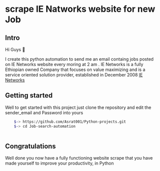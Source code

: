 # scrape IE Natworks website for new Job
Intro 
------------
Hi Guys 👋 

I create this python automation to send me an email containg jobs posted on IE Networks website   every moring at 2 am  .
 IE Networks is a fully Ethiopian owned Company that focuses on value maximizing and is a service oriented solution provider, established in December 2008  [ IE Networks](https://www.ienetworksolutions.com/about-us/) 

 Getting started 
---------------------
Well to get started with this project just clone the repository 
and edit the sender_email and Password into yours 

```bash
    $-> https://github.com/Asrat001/Python-projects.git
    $-> cd Job-search-automation
    
```
Congratulations 
--------------------
Well done you now have a fully functioning website scrape that you have made yourself to improve your productivity, in Python 

